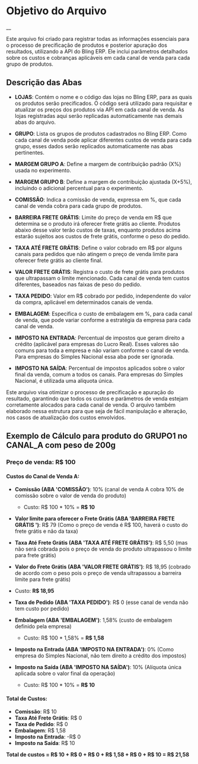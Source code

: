 # Objetivo do Arquivo
__

Este arquivo foi criado para registrar todas as informações essenciais para o processo de precificação de produtos e posterior apuração dos resultados, utilizando a API do Bling ERP. Ele inclui parâmetros detalhados sobre os custos e cobranças aplicáveis em cada canal de venda para cada grupo de produtos.

## Descrição das Abas

- **LOJAS**: Contém o nome e o código das lojas no Bling ERP, para as quais os produtos serão precificados. O código será utilizado para requisitar e atualizar os preços dos produtos via API em cada canal de venda. As lojas registradas aqui serão replicadas automaticamente nas demais abas do arquivo.

- **GRUPO**: Lista os grupos de produtos cadastrados no Bling ERP. Como cada canal de venda pode aplicar diferentes custos de venda para cada grupo, esses dados serão replicados automaticamente nas abas pertinentes.

- **MARGEM GRUPO A**: Define a margem de contribuição padrão (X%) usada no experimento.

- **MARGEM GRUPO B**: Define a margem de contribuição ajustada (X+5%), incluindo o adicional percentual para o experimento.

- **COMISSÃO**: Indica a comissão de venda, expressa em %, que cada canal de venda cobra para cada grupo de produtos.

- **BARREIRA FRETE GRÁTIS**: Limite do preço de venda em R$ que determina se o produto irá oferecer frete grátis ao cliente. Produtos abaixo desse valor terão custos de taxas, enquanto produtos acima estarão sujeitos aos custos de frete grátis, conforme o peso do pedido.

- **TAXA ATÉ FRETE GRÁTIS**: Define o valor cobrado em R$ por alguns canais para pedidos que não atingem o preço de venda limite para oferecer frete grátis ao cliente final.

- **VALOR FRETE GRÁTIS**: Registra o custo de frete grátis para produtos que ultrapassam o limite mencionado. Cada canal de venda tem custos diferentes, baseados nas faixas de peso do pedido.

- **TAXA PEDIDO**: Valor em R$ cobrado por pedido, independente do valor da compra, aplicável em determinados canais de venda.

- **EMBALAGEM**: Especifica o custo de embalagem em %, para cada canal de venda, que pode variar conforme a estratégia da empresa para cada canal de venda.

- **IMPOSTO NA ENTRADA**: Percentual de impostos que geram direito a crédito (aplicável para empresas do Lucro Real). Esses valores são comuns para toda a empresa e não variam conforme o canal de venda. Para empresas do Simples Nacional essa aba pode ser ignorada.

- **IMPOSTO NA SAÍDA**: Percentual de impostos aplicados sobre o valor final da venda, comum a todos os canais. Para empresas do Simples Nacional, é utilizada uma alíquota única.

Este arquivo visa otimizar o processo de precificação e apuração do resultado, garantindo que todos os custos e parâmetros de venda estejam corretamente alocados para cada canal de venda. O arquivo também elaborado nessa estrutura para que seja de fácil manipulação e alteração, nos casos de atualização dos custos envolvidos.

## Exemplo de Cálculo para produto do GRUPO1 no CANAL_A com peso de 200g

### Preço de venda: R$ 100

#### Custos do Canal de Venda A:
- **Comissão (ABA 'COMISSÃO')**: 10% (canal de venda A cobra 10% de comissão sobre o valor de venda do produto)
  - Custo: R$ 100 * 10% = **R$ 10**

- **Valor limite para oferecer o Frete Grátis (ABA 'BARREIRA FRETE GRÁTIS ')**: R$ 79 (Como o preço de venda é R$ 100, haverá o custo do frete grátis e não da taxa)
  
- **Taxa Até Frete Grátis (ABA 'TAXA ATÉ FRETE GRÁTIS')**: R$ 5,50 (mas não será cobrada pois o preço de venda do produto ultrapassou o limite para frete grátis)

- **Valor do Frete Grátis (ABA 'VALOR FRETE GRÁTIS')**: R$ 18,95 (cobrado de acordo com o peso pois o preço de venda ultrapassou a barreira limite para frete grátis)
- Custo:  **R$ 18,95**
  
- **Taxa de Pedido (ABA 'TAXA PEDIDO')**: R$ 0 (esse canal de venda não tem custo por pedido)
  
- **Embalagem (ABA 'EMBALAGEM')**: 1,58% (custo de embalagem definido pela empresa)
  - Custo: R$ 100 * 1,58% = **R$ 1,58**
  
- **Imposto na Entrada (ABA 'IMPOSTO NA ENTRADA')**: 0% (Como empresa do Simples Nacional, não tem direito a crédito dos impostos)
  
- **Imposto na Saída (ABA 'IMPOSTO NA SAÍDA')**: 10% (Alíquota única aplicada sobre o valor final da operação)
  - Custo: R$ 100 * 10% = **R$ 10**

#### Total de Custos:
- **Comissão**: R$ 10
- **Taxa Até Frete Grátis**: R$ 0
- **Taxa de Pedido**: R$ 0
- **Embalagem**: R$ 1,58
- **Imposto na Entrada**:  -R$ 0
- **Imposto na Saída**: R$ 10

**Total de custos = R$ 10 + R$ 0 + R$ 0 + R$ 1,58 + R$ 0 + R$ 10 = R$ 21,58**

